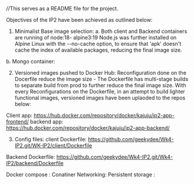 //This serves as a README file for the project.

Objectives of the IP2 have been achieved as outlined below:

1. Minimalist Base image selection:
a. Both client and Backend containers are running of node:18- alpine3:19
Node.js was further installed on Alpine Linux with the --no-cache option, to ensure that 'apk' doesn't cache the index of available packages, reducing the final image size.

b. Mongo container: 

2. Versioned images pushed to Docker Hub:
Reconfiguration done on the Docerfile reduce the image size  -
The Dockerfile has multi-stage builds to separate build from prod to further reduce the final image size.
With every Reconfigurations on the Dockerfile, in an attempt to build lighter functional images, versioned images have been uplaoded to the repos below:

Client app: https://hub.docker.com/repository/docker/kajuju/ip2-app-frontend/
backend app: https://hub.docker.com/repository/docker/kajuju/ip2-app-backend/

3. Config files:
client Dockerfile: https://github.com/geekydee/Wk4-IP2.git/WK-IP2/client/Dockerfile

Backend Dockerfile: https://github.com/geekydee/Wk4-IP2.git/Wk4-IP2/backend/Dockerfile

Docker compose :
	Conatiner Networking:
	Persistent storage : 

